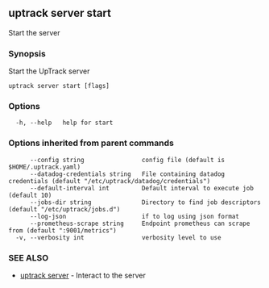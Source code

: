 ## uptrack server start

Start the server

### Synopsis

Start the UpTrack server

```
uptrack server start [flags]
```

### Options

```
  -h, --help   help for start
```

### Options inherited from parent commands

```
      --config string                config file (default is $HOME/.uptrack.yaml)
      --datadog-credentials string   File containing datadog credentials (default "/etc/uptrack/datadog/credentials")
      --default-interval int         Default interval to execute job (default 10)
      --jobs-dir string              Directory to find job descriptors (default "/etc/uptrack/jobs.d")
      --log-json                     if to log using json format
      --prometheus-scrape string     Endpoint prometheus can scrape from (default ":9001/metrics")
  -v, --verbosity int                verbosity level to use
```

### SEE ALSO

* [uptrack server](uptrack_server.md)	 - Interact to the server

